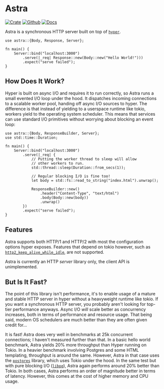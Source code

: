 # Astra

[![Crate](https://img.shields.io/crates/v/astra?style=for-the-badge)](https://crates.io/crates/astra)
[![Github](https://img.shields.io/badge/github-astra-success?style=for-the-badge)](https://github.com/ibraheemdev/astra)
[![Docs](https://img.shields.io/badge/docs.rs-0.1.1-4d76ae?style=for-the-badge)](https://docs.rs/astra)

Astra is a synchronous HTTP server built on top of [`hyper`](https://github.com/hyperium/hyper).

```rust,no_run
use astra::{Body, Response, Server};

fn main() {
    Server::bind("localhost:3000")
        .serve(|_req| Response::new(Body::new("Hello World!")))
        .expect("serve failed");
}
```

## How Does It Work?

Hyper is built on async I/O and requires it to run correctly, so Astra runs a small evented I/O loop under the hood. It dispatches incoming connections to a scalable worker pool, handing off async I/O sources to hyper. The difference is that instead of yielding to a userspace runtime like tokio, workers yield to the operating system scheduler. This means that services can use standard I/O primitives without worrying about blocking an event loop:

```rust,no_run
use astra::{Body, ResponseBuilder, Server};
use std::time::Duration;

fn main() {
    Server::bind("localhost:3000")
        .serve(|_req| {
            // Putting the worker thread to sleep will allow
            // other workers to run.
            std::thread::sleep(Duration::from_secs(1));

            // Regular blocking I/O is fine too!
            let body = std::fs::read_to_string("index.html").unwrap();

            ResponseBuilder::new()
                .header("Content-Type", "text/html")
                .body(Body::new(body))
                .unwrap()
        })
        .expect("serve failed");
}
```

## Features

Astra supports both HTTP/1 and HTTP/2 with most the configuration options hyper exposes. Features that depend on tokio however, such as [`http2_keep_alive_while_idle`](https://docs.rs/hyper/latest/hyper/client/struct.Builder.html#method.http2_keep_alive_while_idle), are not supported.

Astra is currently an HTTP *server* library only, the client API is unimplemented.

## But Is It Fast?

The point of this library isn't performance, it's to enable usage of a mature and stable HTTP server in hyper without a heavyweight runtime like tokio. If you want a synchronous HTTP server, you probably aren't looking for top-tier performance anyways. Async I/O *will* scale better as concurrency increases, both in terms of performance and resource usage. That being said, modern OS schedulers are much better than they are often given credit for...

It is fast! Astra does very well in benchmarks at 25k concurrent connections; I haven't measured further than that. In a basic hello world benchmark, Astra yields 20% more throughput than Hyper running on Tokio. In a heavier benchmark involving Postgres and some HTML templating, throughput is around the same. However, Astra in that case uses the [`postgres`](https://github.com/sfackler/rust-postgres) library, which uses Tokio under the hood. In the same test but with pure blocking I/O ([`libpq`](https://www.postgresql.org/docs/current/libpq.html)), Astra again performs around 20% better than Tokio. In both cases, Astra performs an order of magnitude better in terms of latency. However, this comes at the cost of higher memory and CPU usage.
